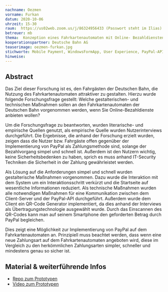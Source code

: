 ```yaml
---
nachname: Oezmen
vorname: Furkan
datum: 2020-10-06
uhrzeit: 15-30
raum:  https://us02web.zoom.us/j/86324956433 (Passwort steht im Ilias)
betreuer: mb
thema: 	Konzeption eines Fahrkartenautomaten mit Online- Bezahldiensten unter Berücksichtigung der Mensch Computer Interaktion und Mobile Payment
kooperationspartner: Deutsche Bahn AG
teaserimage: oezmen-furkan.jpg
stichworte: Mobile Payment, WindowsFormApp, User Experience, PayPal-API
hinweise:
---
```


## Abstract
Das Ziel dieser Forschung ist es, den Fahrgästen der Deutschen Bahn, die Nutzung des Fahrkartenautomaten attraktiver zu gestalten. Hierzu wurde folgende Forschungsfrage gestellt: Welche gestalterischen- und technischen Maßnahmen sollen an den Fahrkartenautomaten der Deutschen Bahn vorgenommen werden, wenn Sie Online-Bezahldienste anbieten wollen?

Um die Forschungsfrage zu beantworten, wurden literarische- und empirische Quellen genutzt, als empirische Quelle wurden Nutzerinterviews durchgeführt.
Die Ergebnisse, die anhand der Forschung erzielt wurden, zeigen dass die Nutzer bzw. Fahrgäste offen gegenüber der Implementierung von PayPal als Zahlungsmethode sind, solange der Bezahlvorgang simpel und schnell ist. Außerdem ist den Nutzern wichtig, keine Sicherheitsbedenken zu haben, sprich es muss anhand IT-Security Techniken die Sicherheit in der Zahlung gewährleistet werden.

Als Lösung auf die Anforderungen simpel und schnell wurden gestalterische Maßnahmen vorgenommen. Dazu wurde die Interaktion mit dem System um ein Interaktionsschritt verkürzt und die Startseite auf wesentliche Informationen reduziert. Als technische Maßnahmen wurden alle notwendigen Maßnahmen für eine Kommunikation zwischen dem Client-Server und der PayPal-API durchgeführt. Außerdem wurde dem Client ein QR-Code Generator implementiert, da dies anhand der Interviews als Übertragungstechnologie ausgewählt wurde. Durch das Einscannen des QR-Codes kann man auf seinem Smartphone den geforderten Betrag durch PayPal begleichen.

Dies zeigt eine Möglichkeit zur Implementierung von PayPal auf dem Fahrkartenautomaten an. Prinzipiell muss beachtet werden, dass wenn eine neue Zahlungsart auf dem Fahrkartenautomaten angeboten wird, diese im Vergleich zu den herkömmlichen Zahlungsarten simpler, schneller und mindestens genau so sicher ist.

## Material & weiterführende Infos
- [Repo zum Prototypen](https://github.com/furkanoezmen/projects)
- [Video zum Prototypen](https://youtu.be/oV3C9hcawNU)

